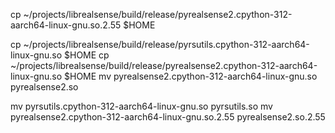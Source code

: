 cp ~/projects/librealsense/build/release/pyrealsense2.cpython-312-aarch64-linux-gnu.so.2.55 $HOME
<!-- cp ~/projects/librealsense/build/release/pybackend2.cpython-312-aarch64-linux-gnu.so $HOME -->
cp ~/projects/librealsense/build/release/pyrsutils.cpython-312-aarch64-linux-gnu.so $HOME
cp ~/projects/librealsense/build/release/pyrealsense2.cpython-312-aarch64-linux-gnu.so $HOME
mv pyrealsense2.cpython-312-aarch64-linux-gnu.so pyrealsense2.so
<!-- mv pybackend2.cpython-312-aarch64-linux-gnu.so pybackend2.so -->
mv pyrsutils.cpython-312-aarch64-linux-gnu.so pyrsutils.so
mv pyrealsense2.cpython-312-aarch64-linux-gnu.so.2.55 pyrealsense2.so.2.55